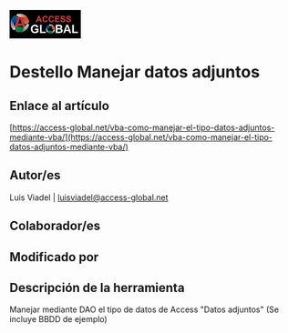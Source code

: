 ﻿![Access-global](/blob/main/Images/Logo1.png)
# Destello Manejar datos adjuntos
## Enlace al artículo
[https://access-global.net/vba-como-manejar-el-tipo-datos-adjuntos-mediante-vba/](https://access-global.net/vba-como-manejar-el-tipo-datos-adjuntos-mediante-vba/)
## Autor/es
Luis Viadel | luisviadel@access-global.net
## Colaborador/es

## Modificado por

## Descripción de la herramienta
Manejar mediante DAO el tipo de datos de Access "Datos adjuntos" (Se incluye BBDD de ejemplo)


